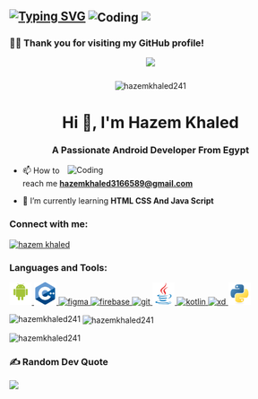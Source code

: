 
[![Typing SVG](https://readme-typing-svg.herokuapp.com?duration=6500&color=abcdef&background=00000000&width=500&height=120&lines=++Hello!+I'm+Hazem+Khaled+🌻)](https://git.io/typing-svg)
<img align="center" alt="Coding" width="300" src="https://media.tenor.com/p2Fs2DoSLWYAAAAC/hello-cute.giff)">
  <a href="https://github.com/DenverCoder1/readme-typing-svg"><img src="https://readme-typing-svg.herokuapp.com?&font=IBM+Plex+Sans&color=abcdef&size=20&lines=Welcome+to+my+GitHub+Profile!;I'm+a+Software+Engineer" /></a>
-------------------------------------------------------------------------------------------------------------------------------------------------------------------------

<h3>🙋‍♂️ Thank you for visiting my GitHub profile! </h3>

<div align="center"> <img src="https://w0.peakpx.com/wallpaper/872/549/HD-wallpaper-lance-concept-night-work-home-woker-working-at-night-programmer.jpg"> </div>  

<h3 align="left"></h3>
<p align="center"> <img src="https://komarev.com/ghpvc/?username=hazemkhaled241&label=Profile%20views&color=0e75b6&style=flat" alt="hazemkhaled241"/></p>

<h1 align="center">Hi 👋, I'm Hazem Khaled</h1>
<h3 align="center">A Passionate Android Developer From Egypt</h3>

<img align="right" alt="Coding" width="400" src="https://repository-images.githubusercontent.com/462900780/0a10af70-6cbf-46df-9071-0ff586a3b1d6">

- 📫 How to reach me **hazemkhaled3166589@gmail.com**

- 🌱 I’m currently learning **HTML CSS And Java Script**


<h3 align="left">Connect with me:</h3>
<p align="left">
<a href="https://linkedin.com/in/hazem khaled" target="blank"><img align="center" src="https://raw.githubusercontent.com/rahuldkjain/github-profile-readme-generator/master/src/images/icons/Social/linked-in-alt.svg" alt="hazem khaled" height="30" width="40" /></a>
</p>

<h3 align="left">Languages and Tools:</h3>
<p align="left"> <a href="https://developer.android.com" target="_blank" rel="noreferrer"> <img src="https://raw.githubusercontent.com/devicons/devicon/master/icons/android/android-original-wordmark.svg" alt="android" width="40" height="40"/> </a> <a href="https://www.w3schools.com/cpp/" target="_blank" rel="noreferrer"> <img src="https://raw.githubusercontent.com/devicons/devicon/master/icons/cplusplus/cplusplus-original.svg" alt="cplusplus" width="40" height="40"/> </a> <a href="https://www.figma.com/" target="_blank" rel="noreferrer"> <img src="https://www.vectorlogo.zone/logos/figma/figma-icon.svg" alt="figma" width="40" height="40"/> </a> <a href="https://firebase.google.com/" target="_blank" rel="noreferrer"> <img src="https://www.vectorlogo.zone/logos/firebase/firebase-icon.svg" alt="firebase" width="40" height="40"/> </a> <a href="https://git-scm.com/" target="_blank" rel="noreferrer"> <img src="https://www.vectorlogo.zone/logos/git-scm/git-scm-icon.svg" alt="git" width="40" height="40"/> </a> <a href="https://www.java.com" target="_blank" rel="noreferrer"> <img src="https://raw.githubusercontent.com/devicons/devicon/master/icons/java/java-original.svg" alt="java" width="40" height="40"/> </a> <a href="https://kotlinlang.org" target="_blank" rel="noreferrer"> <img src="https://www.vectorlogo.zone/logos/kotlinlang/kotlinlang-icon.svg" alt="kotlin" width="40" height="40"/> </a> <a href="https://www.adobe.com/products/xd.html" target="_blank" rel="noreferrer"> <img src="https://cdn.worldvectorlogo.com/logos/adobe-xd.svg" alt="xd" width="40" height="40"/> </a> <a href="https://www.python.org" target="_blank" rel="noreferrer"> <img src="https://raw.githubusercontent.com/devicons/devicon/master/icons/python/python-original.svg" alt="python" width="40" height="40"/> </a> </p>

<p><img align="left" src="https://github-readme-stats.vercel.app/api/top-langs?username=hazemkhaled241&show_icons=true&locale=en&layout=compact&theme=dark" alt="hazemkhaled241" /></p>

<p>&nbsp;<img align="center" src="https://github-readme-stats.vercel.app/api?username=hazemkhaled241&show_icons=true&theme=dark&locale=en" alt="hazemkhaled241" /></p>

<p><img align="center" src="https://github-readme-streak-stats.herokuapp.com/?user=hazemkhaled241&&theme=dark" alt="hazemkhaled241" /></p>


### ✍️ Random Dev Quote
![](https://quotes-github-readme.vercel.app/api?type=horizontal&theme=dark)
